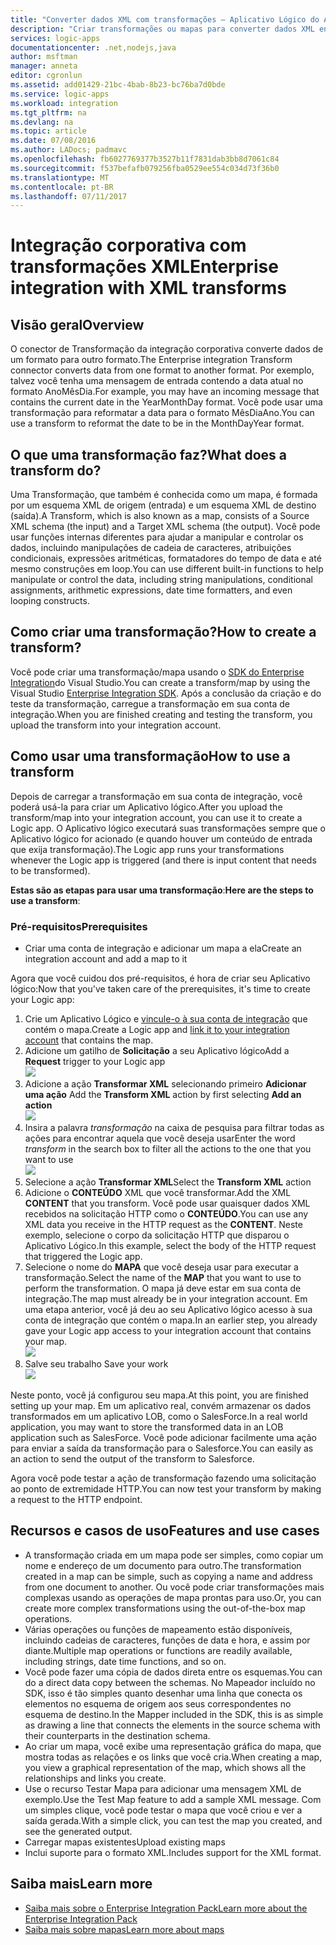 ```yaml
---
title: "Converter dados XML com transformações – Aplicativo Lógico do Azure | Microsoft Docs"
description: "Criar transformações ou mapas para converter dados XML entre formatos em aplicativos lógicos usando o SDK do Enterprise Integration"
services: logic-apps
documentationcenter: .net,nodejs,java
author: msftman
manager: anneta
editor: cgronlun
ms.assetid: add01429-21bc-4bab-8b23-bc76ba7d0bde
ms.service: logic-apps
ms.workload: integration
ms.tgt_pltfrm: na
ms.devlang: na
ms.topic: article
ms.date: 07/08/2016
ms.author: LADocs; padmavc
ms.openlocfilehash: fb6027769377b3527b11f7831dab3bb8d7061c84
ms.sourcegitcommit: f537befafb079256fba0529ee554c034d73f36b0
ms.translationtype: MT
ms.contentlocale: pt-BR
ms.lasthandoff: 07/11/2017
---
```

# <a name="enterprise-integration-with-xml-transforms"></a><span data-ttu-id="d7bb0-103">Integração corporativa com transformações XML</span><span class="sxs-lookup"><span data-stu-id="d7bb0-103">Enterprise integration with XML transforms</span></span>
## <a name="overview"></a><span data-ttu-id="d7bb0-104">Visão geral</span><span class="sxs-lookup"><span data-stu-id="d7bb0-104">Overview</span></span>
<span data-ttu-id="d7bb0-105">O conector de Transformação da integração corporativa converte dados de um formato para outro formato.</span><span class="sxs-lookup"><span data-stu-id="d7bb0-105">The Enterprise integration Transform connector converts data from one format to another format.</span></span> <span data-ttu-id="d7bb0-106">Por exemplo, talvez você tenha uma mensagem de entrada contendo a data atual no formato AnoMêsDia.</span><span class="sxs-lookup"><span data-stu-id="d7bb0-106">For example, you may have an incoming message that contains the current date in the YearMonthDay format.</span></span> <span data-ttu-id="d7bb0-107">Você pode usar uma transformação para reformatar a data para o formato MêsDiaAno.</span><span class="sxs-lookup"><span data-stu-id="d7bb0-107">You can use a transform to reformat the date to be in the MonthDayYear format.</span></span>

## <a name="what-does-a-transform-do"></a><span data-ttu-id="d7bb0-108">O que uma transformação faz?</span><span class="sxs-lookup"><span data-stu-id="d7bb0-108">What does a transform do?</span></span>
<span data-ttu-id="d7bb0-109">Uma Transformação, que também é conhecida como um mapa, é formada por um esquema XML de origem (entrada) e um esquema XML de destino (saída).</span><span class="sxs-lookup"><span data-stu-id="d7bb0-109">A Transform, which is also known as a map, consists of a Source XML schema (the input) and a Target XML schema (the output).</span></span> <span data-ttu-id="d7bb0-110">Você pode usar funções internas diferentes para ajudar a manipular e controlar os dados, incluindo manipulações de cadeia de caracteres, atribuições condicionais, expressões aritméticas, formatadores do tempo de data e até mesmo construções em loop.</span><span class="sxs-lookup"><span data-stu-id="d7bb0-110">You can use different built-in functions to help manipulate or control the data, including string manipulations, conditional assignments, arithmetic expressions, date time formatters, and even looping constructs.</span></span>

## <a name="how-to-create-a-transform"></a><span data-ttu-id="d7bb0-111">Como criar uma transformação?</span><span class="sxs-lookup"><span data-stu-id="d7bb0-111">How to create a transform?</span></span>
<span data-ttu-id="d7bb0-112">Você pode criar uma transformação/mapa usando o [SDK do Enterprise Integration](https://aka.ms/vsmapsandschemas)do Visual Studio.</span><span class="sxs-lookup"><span data-stu-id="d7bb0-112">You can create a transform/map by using the Visual Studio [Enterprise Integration SDK](https://aka.ms/vsmapsandschemas).</span></span> <span data-ttu-id="d7bb0-113">Após a conclusão da criação e do teste da transformação, carregue a transformação em sua conta de integração.</span><span class="sxs-lookup"><span data-stu-id="d7bb0-113">When you are finished creating and testing the transform, you upload the transform into your integration account.</span></span> 

## <a name="how-to-use-a-transform"></a><span data-ttu-id="d7bb0-114">Como usar uma transformação</span><span class="sxs-lookup"><span data-stu-id="d7bb0-114">How to use a transform</span></span>
<span data-ttu-id="d7bb0-115">Depois de carregar a transformação em sua conta de integração, você poderá usá-la para criar um Aplicativo lógico.</span><span class="sxs-lookup"><span data-stu-id="d7bb0-115">After you upload the transform/map into your integration account, you can use it to create a Logic app.</span></span> <span data-ttu-id="d7bb0-116">O Aplicativo lógico executará suas transformações sempre que o Aplicativo lógico for acionado (e quando houver um conteúdo de entrada que exija transformação).</span><span class="sxs-lookup"><span data-stu-id="d7bb0-116">The Logic app runs your transformations whenever the Logic app is triggered (and there is input content that needs to be transformed).</span></span>

<span data-ttu-id="d7bb0-117">**Estas são as etapas para usar uma transformação**:</span><span class="sxs-lookup"><span data-stu-id="d7bb0-117">**Here are the steps to use a transform**:</span></span>

### <a name="prerequisites"></a><span data-ttu-id="d7bb0-118">Pré-requisitos</span><span class="sxs-lookup"><span data-stu-id="d7bb0-118">Prerequisites</span></span>

* <span data-ttu-id="d7bb0-119">Criar uma conta de integração e adicionar um mapa a ela</span><span class="sxs-lookup"><span data-stu-id="d7bb0-119">Create an integration account and add a map to it</span></span>  

<span data-ttu-id="d7bb0-120">Agora que você cuidou dos pré-requisitos, é hora de criar seu Aplicativo lógico:</span><span class="sxs-lookup"><span data-stu-id="d7bb0-120">Now that you've taken care of the prerequisites, it's time to create your Logic app:</span></span>  

1. <span data-ttu-id="d7bb0-121">Crie um Aplicativo Lógico e [vincule-o à sua conta de integração](../logic-apps/logic-apps-enterprise-integration-accounts.md "Saiba como vincular uma conta de integração a um Aplicativo lógico") que contém o mapa.</span><span class="sxs-lookup"><span data-stu-id="d7bb0-121">Create a Logic app and [link it to your integration account](../logic-apps/logic-apps-enterprise-integration-accounts.md "Learn to link an integration account to a Logic app") that contains the map.</span></span>
2. <span data-ttu-id="d7bb0-122">Adicione um gatilho de **Solicitação** a seu Aplicativo lógico</span><span class="sxs-lookup"><span data-stu-id="d7bb0-122">Add a **Request** trigger to your Logic app</span></span>  
   ![](./media/logic-apps-enterprise-integration-transforms/transform-1.png)    
3. <span data-ttu-id="d7bb0-123">Adicione a ação **Transformar XML** selecionando primeiro **Adicionar uma ação** </span><span class="sxs-lookup"><span data-stu-id="d7bb0-123">Add the **Transform XML** action by first selecting **Add an action** </span></span>  
   ![](./media/logic-apps-enterprise-integration-transforms/transform-2.png)   
4. <span data-ttu-id="d7bb0-124">Insira a palavra *transformação* na caixa de pesquisa para filtrar todas as ações para encontrar aquela que você deseja usar</span><span class="sxs-lookup"><span data-stu-id="d7bb0-124">Enter the word *transform* in the search box to filter all the actions to the one that you want to use</span></span>  
   ![](./media/logic-apps-enterprise-integration-transforms/transform-3.png)  
5. <span data-ttu-id="d7bb0-125">Selecione a ação **Transformar XML**</span><span class="sxs-lookup"><span data-stu-id="d7bb0-125">Select the **Transform XML** action</span></span>   
6. <span data-ttu-id="d7bb0-126">Adicione o **CONTEÚDO** XML que você transformar.</span><span class="sxs-lookup"><span data-stu-id="d7bb0-126">Add the XML **CONTENT** that you transform.</span></span> <span data-ttu-id="d7bb0-127">Você pode usar quaisquer dados XML recebidos na solicitação HTTP como o **CONTEÚDO**.</span><span class="sxs-lookup"><span data-stu-id="d7bb0-127">You can use any XML data you receive in the HTTP request as the **CONTENT**.</span></span> <span data-ttu-id="d7bb0-128">Neste exemplo, selecione o corpo da solicitação HTTP que disparou o Aplicativo Lógico.</span><span class="sxs-lookup"><span data-stu-id="d7bb0-128">In this example, select the body of the HTTP request that triggered the Logic app.</span></span>
7. <span data-ttu-id="d7bb0-129">Selecione o nome do **MAPA** que você deseja usar para executar a transformação.</span><span class="sxs-lookup"><span data-stu-id="d7bb0-129">Select the name of the **MAP** that you want to use to perform the transformation.</span></span> <span data-ttu-id="d7bb0-130">O mapa já deve estar em sua conta de integração.</span><span class="sxs-lookup"><span data-stu-id="d7bb0-130">The map must already be in your integration account.</span></span> <span data-ttu-id="d7bb0-131">Em uma etapa anterior, você já deu ao seu Aplicativo lógico acesso à sua conta de integração que contém o mapa.</span><span class="sxs-lookup"><span data-stu-id="d7bb0-131">In an earlier step, you already gave your Logic app access to your integration account that contains your map.</span></span>      
   ![](./media/logic-apps-enterprise-integration-transforms/transform-4.png) 
8. <span data-ttu-id="d7bb0-132">Salve seu trabalho </span><span class="sxs-lookup"><span data-stu-id="d7bb0-132">Save your work</span></span>  
    ![](./media/logic-apps-enterprise-integration-transforms/transform-5.png) 

<span data-ttu-id="d7bb0-133">Neste ponto, você já configurou seu mapa.</span><span class="sxs-lookup"><span data-stu-id="d7bb0-133">At this point, you are finished setting up your map.</span></span> <span data-ttu-id="d7bb0-134">Em um aplicativo real, convém armazenar os dados transformados em um aplicativo LOB, como o SalesForce.</span><span class="sxs-lookup"><span data-stu-id="d7bb0-134">In a real world application, you may want to store the transformed data in an LOB application such as SalesForce.</span></span> <span data-ttu-id="d7bb0-135">Você pode adicionar facilmente uma ação para enviar a saída da transformação para o Salesforce.</span><span class="sxs-lookup"><span data-stu-id="d7bb0-135">You can easily as an action to send the output of the transform to Salesforce.</span></span> 

<span data-ttu-id="d7bb0-136">Agora você pode testar a ação de transformação fazendo uma solicitação ao ponto de extremidade HTTP.</span><span class="sxs-lookup"><span data-stu-id="d7bb0-136">You can now test your transform by making a request to the HTTP endpoint.</span></span>  

## <a name="features-and-use-cases"></a><span data-ttu-id="d7bb0-137">Recursos e casos de uso</span><span class="sxs-lookup"><span data-stu-id="d7bb0-137">Features and use cases</span></span>
* <span data-ttu-id="d7bb0-138">A transformação criada em um mapa pode ser simples, como copiar um nome e endereço de um documento para outro.</span><span class="sxs-lookup"><span data-stu-id="d7bb0-138">The transformation created in a map can be simple, such as copying a name and address from one document to another.</span></span> <span data-ttu-id="d7bb0-139">Ou você pode criar transformações mais complexas usando as operações de mapa prontas para uso.</span><span class="sxs-lookup"><span data-stu-id="d7bb0-139">Or, you can create more complex transformations using the out-of-the-box map operations.</span></span>  
* <span data-ttu-id="d7bb0-140">Várias operações ou funções de mapeamento estão disponíveis, incluindo cadeias de caracteres, funções de data e hora, e assim por diante.</span><span class="sxs-lookup"><span data-stu-id="d7bb0-140">Multiple map operations or functions are readily available, including strings, date time functions, and so on.</span></span>  
* <span data-ttu-id="d7bb0-141">Você pode fazer uma cópia de dados direta entre os esquemas.</span><span class="sxs-lookup"><span data-stu-id="d7bb0-141">You can do a direct data copy between the schemas.</span></span> <span data-ttu-id="d7bb0-142">No Mapeador incluído no SDK, isso é tão simples quanto desenhar uma linha que conecta os elementos no esquema de origem aos seus correspondentes no esquema de destino.</span><span class="sxs-lookup"><span data-stu-id="d7bb0-142">In the Mapper included in the SDK, this is as simple as drawing a line that connects the elements in the source schema with their counterparts in the destination schema.</span></span>  
* <span data-ttu-id="d7bb0-143">Ao criar um mapa, você exibe uma representação gráfica do mapa, que mostra todas as relações e os links que você cria.</span><span class="sxs-lookup"><span data-stu-id="d7bb0-143">When creating a map, you view a graphical representation of the map, which shows all the relationships and links you create.</span></span>
* <span data-ttu-id="d7bb0-144">Use o recurso Testar Mapa para adicionar uma mensagem XML de exemplo.</span><span class="sxs-lookup"><span data-stu-id="d7bb0-144">Use the Test Map feature to add a sample XML message.</span></span> <span data-ttu-id="d7bb0-145">Com um simples clique, você pode testar o mapa que você criou e ver a saída gerada.</span><span class="sxs-lookup"><span data-stu-id="d7bb0-145">With a simple click, you can test the map you created, and see the generated output.</span></span>  
* <span data-ttu-id="d7bb0-146">Carregar mapas existentes</span><span class="sxs-lookup"><span data-stu-id="d7bb0-146">Upload existing maps</span></span>  
* <span data-ttu-id="d7bb0-147">Inclui suporte para o formato XML.</span><span class="sxs-lookup"><span data-stu-id="d7bb0-147">Includes support for the XML format.</span></span>

## <a name="learn-more"></a><span data-ttu-id="d7bb0-148">Saiba mais</span><span class="sxs-lookup"><span data-stu-id="d7bb0-148">Learn more</span></span>
* [<span data-ttu-id="d7bb0-149">Saiba mais sobre o Enterprise Integration Pack</span><span class="sxs-lookup"><span data-stu-id="d7bb0-149">Learn more about the Enterprise Integration Pack</span></span>](../logic-apps/logic-apps-enterprise-integration-overview.md "Saiba mais sobre o Enterprise Integration Pack")  
* [<span data-ttu-id="d7bb0-150">Saiba mais sobre mapas</span><span class="sxs-lookup"><span data-stu-id="d7bb0-150">Learn more about maps</span></span>](../logic-apps/logic-apps-enterprise-integration-maps.md "Saiba mais sobre mapas da integração corporativa")  


